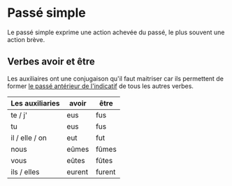 # Passé simple

Le passé simple exprime une action achevée du passé, le plus souvent une action brève.

## Verbes avoir et être

Les auxiliaires ont une conjugaison qu'il faut maitriser car ils permettent de former [le passé antérieur de l'indicatif](passé%20antérieur.md) de tous les autres verbes.

Les auxiliaries | avoir | être
-| - | -
te / j' | eus | fus
tu | eus | fus
il / elle / on | eut | fut
nous | eûmes | fûmes
vous | eûtes | fûtes
ils / elles | eurent | furent
